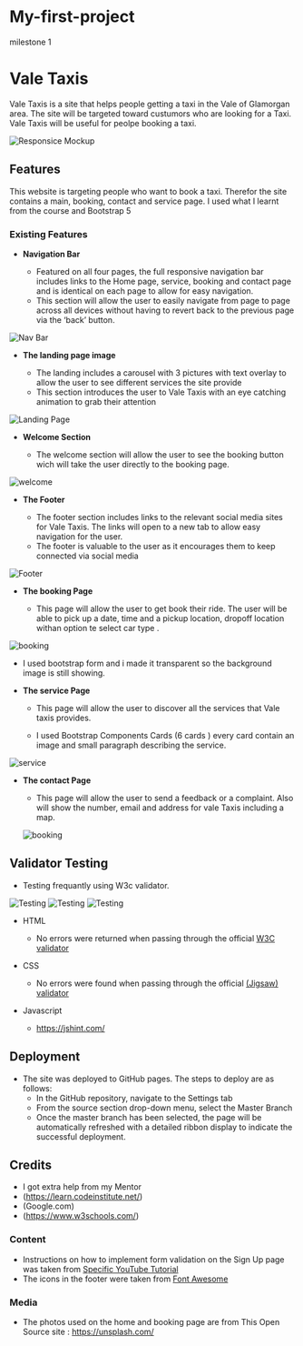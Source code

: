 # My-first-project
milestone 1
# Vale Taxis

Vale Taxis is a site that helps people getting a taxi in the Vale of Glamorgan area. The site will be targeted toward custumors who are looking for a Taxi. Vale Taxis will be useful for peolpe booking a taxi.

![Responsice Mockup](assets/images/responsive1.jpg)

## Features 

This website is targeting people who want to book a taxi. Therefor the site contains a main, booking, contact and service page. I used what I learnt from the course and Bootstrap 5 

### Existing Features

- __Navigation Bar__

  - Featured on all four pages, the full responsive navigation bar includes links to the Home page, service, booking and contact page and is identical on each page to allow for easy navigation.
  - This section will allow the user to easily navigate from page to page across all devices without having to revert back to the previous page via the ‘back’ button. 

![Nav Bar](assets/images/valetaxis-navbar.jpg)

- __The landing page image__

  - The landing includes a carousel with 3 pictures with text overlay to allow the user to see different services the site provide 
  - This section introduces the user to Vale Taxis with an eye catching animation to grab their attention

![Landing Page](assets/images/carousel.jpg)

- __Welcome Section__

  - The welcome section will allow the user to see the booking button wich will take the user directly to the booking page. 
  

![welcome](assets/images/welcome.jpg)

- __The Footer__ 

  - The footer section includes links to the relevant social media sites for Vale Taxis. The links will open to a new tab to allow easy navigation for the user. 
  - The footer is valuable to the user as it encourages them to keep connected via social media

![Footer](assets/images/footer.jpg)

- __The booking Page__

  - This page will allow the user to get book their ride. The user will be able to pick up a date, time and a pickup location, dropoff location withan option te select car type . 

![booking](assets/images/booking.jpg)

  - I used bootstrap form and i made it transparent so the background image is still showing.

- __The service Page__

  - This page will allow the user to discover all the services that Vale taxis provides.

  - I used Bootstrap Components Cards (6 cards ) every card contain an image and small paragraph describing the service.

![service](assets/images/service.jpg)

- __The contact Page__

  - This page will allow the user to send a feedback or a complaint. Also will show the number, email and address for vale Taxis including a map.

  ![booking](assets/images/contact.jpg)


## Validator Testing 


- Testing frequantly using W3c validator.

![Testing](assets/images/html-Validation2023-05-22.png)
![Testing](assets/images/htmlvalidator.jpg)
![Testing](assets/images/cssvalidator.jpg)


- HTML
  - No errors were returned when passing through the official [W3C validator](https://validator.w3.org/nu/#textarea)
- CSS
  - No errors were found when passing through the official [(Jigsaw) validator](https://jigsaw.w3.org/css-validator/validator)

- Javascript
  - https://jshint.com/
## Deployment


- The site was deployed to GitHub pages. The steps to deploy are as follows: 
  - In the GitHub repository, navigate to the Settings tab 
  - From the source section drop-down menu, select the Master Branch
  - Once the master branch has been selected, the page will be automatically refreshed with a detailed ribbon display to indicate the successful deployment. 



## Credits 

- I got extra help from my Mentor
- (https://learn.codeinstitute.net/)
- (Google.com)
- (https://www.w3schools.com/)

### Content 

- Instructions on how to implement form validation on the Sign Up page was taken from [Specific YouTube Tutorial](https://www.youtube.com/)
- The icons in the footer were taken from [Font Awesome](https://fontawesome.com/)


### Media

- The photos used on the home and booking page are from This Open Source site :
https://unsplash.com/


